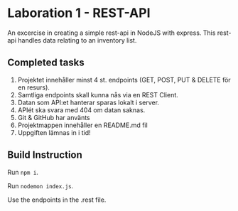  # Laboration 1 - REST-API
An excercise in creating a simple rest-api in NodeJS with express.
This rest-api handles data relating to an inventory list.


## Completed tasks
1. Projektet innehåller minst 4 st. endpoints (GET, POST, PUT & DELETE för en resurs).
2. Samtliga endpoints skall kunna nås via en REST Client.
3. Datan som API:et hanterar sparas lokalt i server.
4. APIét ska svara med 404 om datan saknas.
5. Git & GitHub har använts
6. Projektmappen innehåller en README.md fil
7. Uppgiften lämnas in i tid!

## Build Instruction
Run `npm i`.

Run `nodemon index.js`.

Use the endpoints in the .rest file.
